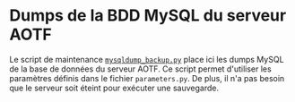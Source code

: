 # Dumps de la BDD MySQL du serveur AOTF

Le script de maintenance [`mysqldump_backup.py`](../maintenance/mysqldump_backup.py) place ici les dumps MySQL de la base de données du serveur AOTF.
Ce script permet d'utiliser les paramètres définis dans le fichier `parameters.py`. De plus, il n'a pas besoin que le serveur soit éteint pour exécuter une sauvegarde.
